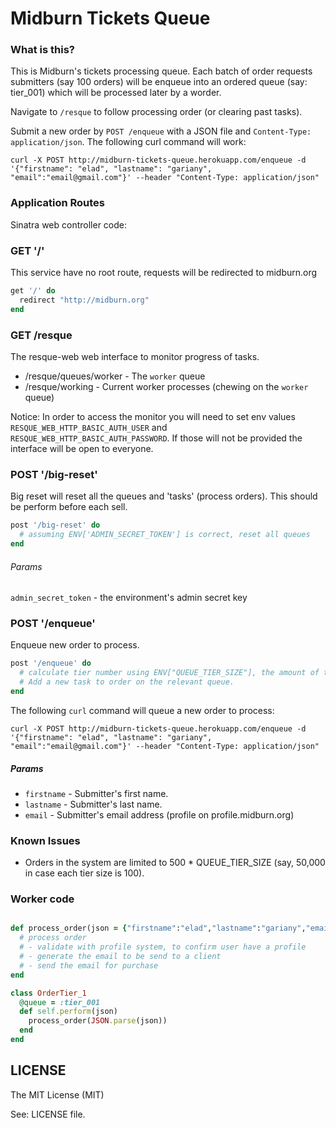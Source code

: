# Midburn Tickets Queue

### What is this?

This is Midburn's tickets processing queue. Each batch of order requests submitters (say 100 orders) will be enqueue into an ordered queue (say: tier_001) which will be processed later by a worder.

Navigate to `/resque` to follow processing order (or clearing past tasks).

Submit a new order by `POST /enqueue` with a JSON file and `Content-Type: application/json`. The following curl command will work:

```
curl -X POST http://midburn-tickets-queue.herokuapp.com/enqueue -d '{"firstname": "elad", "lastname": "gariany", "email":"email@gmail.com"}' --header "Content-Type: application/json"
```

### Application Routes

Sinatra web controller code:

### GET '/'
This service have no root route, requests will be redirected to midburn.org

```ruby
get '/' do
  redirect "http://midburn.org"
end
```

### GET /resque
The resque-web web interface to monitor progress of tasks.
- /resque/queues/worker - The `worker` queue
- /resque/working - Current worker processes (chewing on the `worker` queue)

Notice: In order to access the monitor you will need to set env values `RESQUE_WEB_HTTP_BASIC_AUTH_USER` and `RESQUE_WEB_HTTP_BASIC_AUTH_PASSWORD`. If those will not be provided the interface will be open to everyone.

### POST '/big-reset'

Big reset will reset all the queues and 'tasks' (process orders). This should be perform before each sell.

```ruby
post '/big-reset' do
  # assuming ENV['ADMIN_SECRET_TOKEN'] is correct, reset all queues
end
```

###### Params
`admin_secret_token` - the environment's admin secret key


### POST '/enqueue'

Enqueue new order to process.

```ruby
post '/enqueue' do
  # calculate tier number using ENV["QUEUE_TIER_SIZE"], the amount of tasks on queues and completed tasks.
  # Add a new task to order on the relevant queue.
end
```

The following `curl` command will queue a new order to process:
```
curl -X POST http://midburn-tickets-queue.herokuapp.com/enqueue -d '{"firstname": "elad", "lastname": "gariany", "email":"email@gmail.com"}' --header "Content-Type: application/json"       
```

##### Params
- `firstname` - Submitter's first name.
- `lastname` - Submitter's last name.
- `email` - Submitter's email address (profile on profile.midburn.org)

### Known Issues
- Orders in the system are limited to 500 * QUEUE_TIER_SIZE (say, 50,000 in case each tier size is 100).

### Worker code
```ruby

def process_order(json = {"firstname":"elad","lastname":"gariany","email":"elad@gariany.com"})
  # process order
  # - validate with profile system, to confirm user have a profile
  # - generate the email to be send to a client
  # - send the email for purchase
end

class OrderTier_1
  @queue = :tier_001
  def self.perform(json)
    process_order(JSON.parse(json))
  end
end
```

## LICENSE
The MIT License (MIT)

See: LICENSE file.
